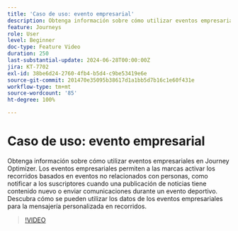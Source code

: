 ```yaml
---
title: 'Caso de uso: evento empresarial'
description: Obtenga información sobre cómo utilizar eventos empresariales en Journey Optimizer. Descubra cómo se pueden utilizar los datos de los eventos empresariales para la mensajería personalizada en recorridos.
feature: Journeys
role: User
level: Beginner
doc-type: Feature Video
duration: 250
last-substantial-update: 2024-06-28T00:00:00Z
jira: KT-7702
exl-id: 38be6d24-2760-4fb4-b5d4-c9be53419e6e
source-git-commit: 201470e35095b38617d1a1bb5d7b16c1e60f431e
workflow-type: tm+mt
source-wordcount: '85'
ht-degree: 100%

---
```



# Caso de uso: evento empresarial

Obtenga información sobre cómo utilizar eventos empresariales en Journey Optimizer. Los eventos empresariales permiten a las marcas activar los recorridos basados en eventos no relacionados con personas, como notificar a los suscriptores cuando una publicación de noticias tiene contenido nuevo o enviar comunicaciones durante un evento deportivo. Descubra cómo se pueden utilizar los datos de los eventos empresariales para la mensajería personalizada en recorridos.

>[!VIDEO](https://video.tv.adobe.com/v/3416328/?learn=on&captions=spa)
